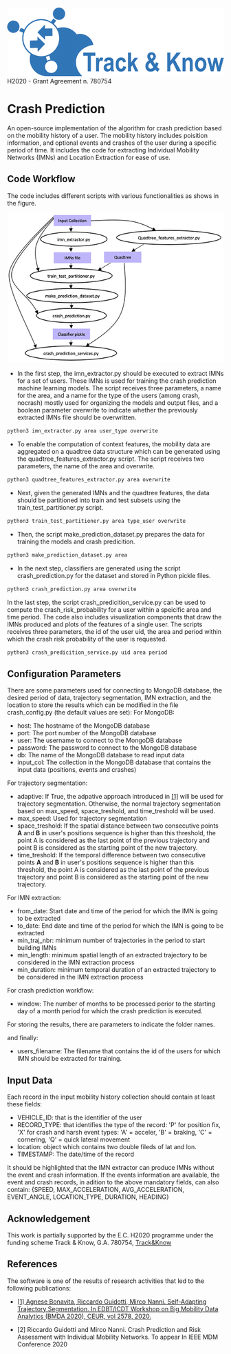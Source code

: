 ![Track and Know project](../EV_simulation/fig/tak.jpg "Track and Know project")
H2020 - Grant Agreement n. 780754

# Crash Prediction
An open-source implementation of the algorithm for crash prediction based on the mobility history of a user. The mobility history includes poisition information, and optional events and crashes of the user during a specific period of time. It includes the code for extracting Individual Mobility Networks (IMNs) and Location Extraction for ease of use.

## Code Workflow
The code includes different scripts with various functionalities as shows in the figure.

![Crash Prediction Workflow](./fig/crash_prediction_workflow.png "Crash Prediction Workflow")

* In the first step, the imn_extractor.py should be executed to extract IMNs for a set of users. These IMNs is used for training the crash prediction machine learning models. The script receives three parameters, a name for the area, and a name for the type of the users (among crash, nocrash) mostly used for organizing the models and output files, and a boolean parameter overwrite to indicate whether the previously extracted IMNs file should be overwritten.
```bash
python3 imn_extractor.py area user_type overwrite
```

* To enable the computation of context features, the mobility data are aggregated on a quadtree data structure which can be generated using the quadtree_features_extractor.py script. The script receives two parameters, the name of the area and overwrite.
```bash
python3 quadtree_features_extractor.py area overwrite
```

* Next, given the generated IMNs and the quadtree features, the data should be partitioned into train and test subsets using the train_test_partitioner.py script. 
```bash
python3 train_test_partitioner.py area type_user overwrite
```

* Then, the script make_prediction_dataset.py prepares the data for training the models and crash predicition.
```bash
python3 make_prediction_dataset.py area
```

* In the next step, classifiers are generated using the script crash_prediction.py for the dataset and stored in Python pickle files.
```bash
python3 crash_prediction.py area overwrite
```

In the last step, the script crash_predicition_service.py can be used to compute the crash_risk_probability for a user within a speicific area and time period. The code also includes visualization components that draw the IMNs produced and plots of the features of a single user. The scripts receives three parameters, the id of the user uid, the area and period within which the crash risk probability of the user is requested.
```bash
python3 crash_predicition_service.py uid area period
```

## Configuration Parameters
There are some parameters used for connecting to MongoDB database, the desired period of data, trajectory segmentation, IMN extraction, and the location to store the results which can be modified in the file crash_config.py (the default values are set):
For MongoDB:
* host: The hostname of the MongoDB database
* port: The port number of the MongoDB database
* user: The username to connect to the MongoDB database
* password: The password to connect to the MongoDB database
* db: The name of the MongoDB database to read input data
* input_col: The collection in the MongoDB database that contains the input data (positions, events and crashes)

For trajectory segmentation:
* adaptive: If True, the adpative approach introduced in [[1]](#1) will be used for trajectory segmentation. Otherwise, the normal trajectory segmentation based on max_speed, space_treshold, and time_treshold will be used.
* max_speed: Used for trajectory segmentation
* space_treshold: If the spatial distance between two consecutive points **A** and **B** in user's positions sequence is higher than this threshold, the point A is considered as the last point of the previous trajectory and point B is considered as the starting point of the new trajectory.
* time_treshold: If the temporal difference between two consecutive points **A** and **B** in user's positions sequence is higher than this threshold, the point A is considered as the last point of the previous trajectory and point B is considered as the starting point of the new trajectory.

For IMN extraction:
* from_date: Start date and time of the period for which the IMN is going to be extracted
* to_date: End date and time of the period for which the IMN is going to be extracted
* min_traj_nbr: minimum number of trajectories in the period to start building IMNs
* min_length: minimum spatial length of an extracted trajectory to be considered in the IMN extraction process
* min_duration: minimum temporal duration of an extracted trajectory to be considered in the IMN extraction process

For crash prediction workflow:
* window: The number of months to be processed perior to the starting day of a month period for which the crash prediction is executed.

For storing the results, there are parameters to indicate the folder names.

and finally:
* users_filename: The filename that contains the id of the users for which IMN should be extracted for training.


## Input Data
Each record in the input mobility history collection should contain at least these fields:
* VEHICLE_ID: that is the identifier of the user
* RECORD_TYPE: that identifies the type of the record: 'P' for position fix, 'X' for crash and harsh event types: 'A' = acceler, 'B' = braking, 'C' = cornering, 'Q' = quick lateral movement
* location: object which contains two double fileds of lat and lon.
* TIMESTAMP: The date/time of the record

It should be highlighted that the IMN extractor can produce IMNs without the event and crash information. If the events information are available, the event and crash records, in adition to the above mandatory fields, can also contain:
{SPEED, MAX_ACCELERATION, AVG_ACCELERATION, EVENT_ANGLE, LOCATION_TYPE, DURATION, HEADING}

## Acknowledgement
This work is partially supported by the E.C. H2020 programme under the funding scheme Track & Know, G.A. 780754, [Track&Know](https://trackandknowproject.eu)

## References
The software is one of the results of research activities that led to the following publications:

* [<div id="1">[1] Agnese Bonavita, Riccardo Guidotti, Mirco Nanni.
Self-Adapting Trajectory Segmentation.
In EDBT/ICDT Workshop on Big Mobility Data Analytics (BMDA 2020), CEUR, vol 2578, 2020.</div>](http://ceur-ws.org/Vol-2578/BMDA3.pdf)

* <div id="2">[2] Riccardo Guidotti and Mirco Nanni. Crash Prediction and Risk Assessment with Individual Mobility Networks. To appear In IEEE MDM Conference 2020</div>
